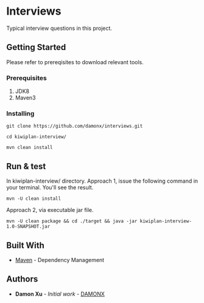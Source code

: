 # Interviews

Typical interview questions in this project.

## Getting Started

Please refer to prereqisites to download relevant tools.

### Prerequisites

1. JDK8
2. Maven3

### Installing
```
git clone https://github.com/damonx/interviews.git
```
```
cd kiwiplan-interview/
```
```
mvn clean install
```
## Run & test
In kiwiplan-interview/ directory.
Approach 1, issue the following command in your terminal. You'll see the result.

```
mvn -U clean install
```

Approach 2, via executable jar file.

```
mvn -U clean package && cd ./target && java -jar kiwiplan-interview-1.0-SNAPSHOT.jar
```

## Built With
* [Maven](https://maven.apache.org/) - Dependency Management

## Authors

* **Damon Xu** - *Initial work* - [DAMONX](https://github.com/damonx)

